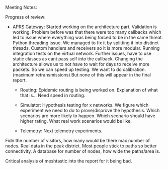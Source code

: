 Meeting Notes:

Progress of review:

- APRS Gateway: Started working on the architecture part.
  Validation is working.
  Problem before was that there were too many callbacks which led to issue where everything was being forced to be in the same threat.
  Python threading issue.
  We managed to fix it by splitting it into distinct threads.
  Custom handlers and receivers so it is more modular.
  Running integration tests on the virtual network. Further issues, have to use static classes as cant pass self into the callback.
  Changing the architecture allows us to not have to wait for days to receive more packets. So we can speed up testing.
  We want to do calibration. (maximum retransmissions)
  But none of this will appear in the final report.

  - Routing:
    Epidemic routing is being worked on. Explanation of what that is...
    Need speed in routing.
  - Simulator:
    Hypothesis testing for x networks.
    We figure which experiment we need to do to prove/disprove the hypothesis.
    Which scenarios are more likely to happen. Which scenario should have higher rating.
    What real work scenarios would be like.

  - Telemetry:
    Next telemetry experiments.

Fidn the number of visitors, how many would be there max number of nodes.
Real data in the peak district.
Most people stick to paths so better connectivity.
A database for number of nodes, how wide the paths/area is.

Critical analysis of meshtastic into the report for it being bad.
